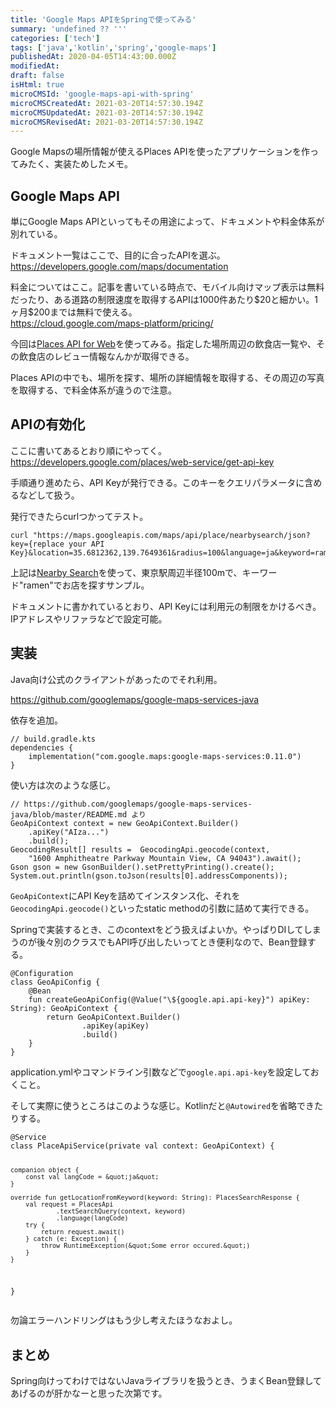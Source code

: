 ```yaml
---
title: 'Google Maps APIをSpringで使ってみる'
summary: 'undefined ?? '''
categories: ['tech']
tags: ['java','kotlin','spring','google-maps']
publishedAt: 2020-04-05T14:43:00.000Z
modifiedAt: 
draft: false
isHtml: true
microCMSId: 'google-maps-api-with-spring'
microCMSCreatedAt: 2021-03-20T14:57:30.194Z
microCMSUpdatedAt: 2021-03-20T14:57:30.194Z
microCMSRevisedAt: 2021-03-20T14:57:30.194Z
---
```

<p>Google Mapsの場所情報が使えるPlaces APIを使ったアプリケーションを作ってみたく、実装ためしたメモ。</p>
<h2 id="google-maps-api">Google Maps API</h2>
<p>単にGoogle Maps APIといってもその用途によって、ドキュメントや料金体系が別れている。</p>
<p>ドキュメント一覧はここで、目的に合ったAPIを選ぶ。
<a href="https://developers.google.com/maps/documentation">https://developers.google.com/maps/documentation</a></p>
<p>料金についてはここ。記事を書いている時点で、モバイル向けマップ表示は無料だったり、ある道路の制限速度を取得するAPIは1000件あたり$20と細かい。1ヶ月$200までは無料で使える。<br><a href="https://cloud.google.com/maps-platform/pricing/">https://cloud.google.com/maps-platform/pricing/</a></p>
<p>今回は<a href="https://developers.google.com/places/web-service/intro">Places API for Web</a>を使ってみる。指定した場所周辺の飲食店一覧や、その飲食店のレビュー情報なんかが取得できる。</p>
<p>Places APIの中でも、場所を探す、場所の詳細情報を取得する、その周辺の写真を取得する、で料金体系が違うので注意。</p>
<h2 id="apiの有効化">APIの有効化</h2>
<p>ここに書いてあるとおり順にやってく。<br><a href="https://developers.google.com/places/web-service/get-api-key">https://developers.google.com/places/web-service/get-api-key</a></p>
<p>手順通り進めたら、API Keyが発行できる。このキーをクエリパラメータに含めるなどして扱う。</p>
<p>発行できたらcurlつかってテスト。</p>
<pre><code class="language-bash">curl &quot;https://maps.googleapis.com/maps/api/place/nearbysearch/json?key={replace your API Key}&amp;location=35.6812362,139.7649361&amp;radius=100&amp;language=ja&amp;keyword=ramen&quot;
</code></pre>
<p>上記は<a href="https://developers.google.com/places/web-service/search#PlaceSearchRequests">Nearby Search</a>を使って、東京駅周辺半径100mで、キーワード&quot;ramen&quot;でお店を探すサンプル。</p>
<p>ドキュメントに書かれているとおり、API Keyには利用元の制限をかけるべき。IPアドレスやリファラなどで設定可能。</p>
<h2 id="実装">実装</h2>
<p>Java向け公式のクライアントがあったのでそれ利用。</p>
<p><a href="https://github.com/googlemaps/google-maps-services-java">https://github.com/googlemaps/google-maps-services-java</a></p>
<p>依存を追加。</p>
<pre><code class="language-kotlin">// build.gradle.kts
dependencies {
    implementation(&quot;com.google.maps:google-maps-services:0.11.0&quot;)
}
</code></pre>
<p>使い方は次のような感じ。</p>
<pre><code class="language-java">// https://github.com/googlemaps/google-maps-services-java/blob/master/README.md より
GeoApiContext context = new GeoApiContext.Builder()
    .apiKey(&quot;AIza...&quot;)
    .build();
GeocodingResult[] results =  GeocodingApi.geocode(context,
    &quot;1600 Amphitheatre Parkway Mountain View, CA 94043&quot;).await();
Gson gson = new GsonBuilder().setPrettyPrinting().create();
System.out.println(gson.toJson(results[0].addressComponents));
</code></pre>
<p><code>GeoApiContext</code>にAPI Keyを詰めてインスタンス化、それを<code>GeocodingApi.geocode()</code>といったstatic methodの引数に詰めて実行できる。</p>
<p>Springで実装するとき、このcontextをどう扱えばよいか。やっぱりDIしてしまうのが後々別のクラスでもAPI呼び出したいってとき便利なので、Bean登録する。</p>
<pre><code class="language-kotlin">@Configuration
class GeoApiConfig {
    @Bean
    fun createGeoApiConfig(@Value(&quot;\${google.api.api-key}&quot;) apiKey: String): GeoApiContext {
        return GeoApiContext.Builder()
                .apiKey(apiKey)
                .build()
    }
}
</code></pre>
<p>application.ymlやコマンドライン引数などで<code>google.api.api-key</code>を設定しておくこと。</p>
<p>そして実際に使うところはこのような感じ。Kotlinだと<code>@Autowired</code>を省略できたりする。</p>
<pre><code class="language-kotlin">@Service
class PlaceApiService(private val context: GeoApiContext) {

    companion object {
        const val langCode = &quot;ja&quot;
    }

    override fun getLocationFromKeyword(keyword: String): PlacesSearchResponse {
        val request = PlacesApi
                .textSearchQuery(context, keyword)
                .language(langCode)
        try {
            return request.await()
        } catch (e: Exception) {
            throw RuntimeException(&quot;Some error occured.&quot;)
        }
    }
}
</code></pre>
<p>勿論エラーハンドリングはもう少し考えたほうなおよし。</p>
<h2 id="まとめ">まとめ</h2>
<p>Spring向けってわけではないJavaライブラリを扱うとき、うまくBean登録してあげるのが肝かなーと思った次第です。</p>

    